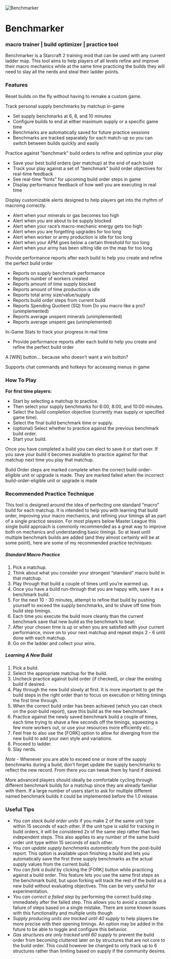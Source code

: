 ![Benchmarker](https://github.com/bsaffel/benchmarker/blob/master/Mod.SC2Mod/Base.SC2Data/benchmarker-logo-800x600.jpg)

# Benchmarker

### macro trainer | build optimizer | practice tool

Benchmarker is a Starcraft 2 training mod that can be used with any current ladder map. This tool aims to help players of all levels refine and improve their macro mechanics while at the same time practicing the builds they will need to slay all the nerds and steal their ladder points.

### Features

Reset builds on the fly without having to remake a custom game.

Track personal supply benchmarks by matchup in-game
- Set supply benchmarks at 6, 8, and 10 minutes
- Configure builds to end at either maximum supply or a specific game time
- Benchmarks are automatically saved for future practice sessions
- Benchmarks are tracked separately for each match-up so you can switch between builds quickly and easily

Practice against "benchmark" build orders to refine and optimize your play
- Save your best build orders (per matchup) at the end of each build
- Track your play against a set of "benchmark" build order objectives for real-time feedback
- See real-time “hints” for upcoming build order steps in game
- Display performance feedback of how well you are executing in real time

Display customizable alerts designed to help players get into the rhythm of macroing correctly.  
- Alert when your minerals or gas becomes too high
- Alert when you are about to be supply blocked
- Alert when your race’s macro-mechanic energy gets too high
- Alert when you are forgetting upgrades for too long
- Alert when worker or army production is idle for too long
- Alert when your APM goes below a certain threshold for too long
- Alert when your army has been sitting idle on the map for too long

Provide performance reports after each build to help you create and refine the perfect build order
- Reports on supply benchmark performance
- Reports number of workers created
- Reports amount of time supply blocked
- Reports amount of time production is idle
- Reports total army size/value/supply
- Reports build order steps from current build
- Reports Spending Quotient (SQ) from Do you macro like a pro? (unimplemented)
- Reports average unspent minerals (unimplemented)
- Reports average unspent gas (unimplemented)

In-Game Stats to track your progress in real time
- Provide performance reports after each build to help you create and refine the perfect build order

A [WIN] button... because who doesn’t want a win button?

Supports chat commands and hotkeys for accessing menus in game

### How To Play

**For first time players:**

- Start by selecting a matchup to practice.
- Then select your supply benchmarks for 6:00, 8:00, and 10:00 minutes.
- Select the build completion objective (currently max supply or specified game time).
- Select the final build benchmark time or supply.
- (optional) Select whether to practice against the previous benchmark build order.
- Start your build.

Once you have completed a build you can elect to save it or start over.  If you save your build it becomes available to practice against for that matchup next time you play that matchup.

Build Order steps are marked complete when the correct build-order-eligible unit or upgrade is made.  They are marked failed when the incorrect build-order-eligible unit or upgrade is made

### Recommended Practice Technique

This tool is designed around the idea of perfecting one standard “macro” build for each matchup.  It is intended to help you with learning that build order, improving your macro mechanics, and refining your timings all as part of a single practice session.  For most players below Master League this single build approach is commonly recommended as a great way to improve both on mechanics and understanding basic timings.  So at least until multiple benchmark builds are added (and they almost certainly will be at some point), here are some of my recommended practice techniques:

##### Standard Macro Practice

1. Pick a matchup.
2. Think about what you consider your strongest “standard” macro build in that matchup.
3. Play through that build a couple of times until you’re warmed up.
4. Once you have a build run-through that you are happy with, save it as a benchmark build.
5. For the next 10 - 30 minutes, attempt to refine that build by pushing yourself to exceed the supply benchmarks, and to shave off time from build step timings.
6. Each time you execute the build more cleanly than the current benchmark save that new build as the benchmark to beat.
7. After your chosen time is up or when you are satisfied with your current performance, move on to your next matchup and repeat steps 2 - 6 until done with each matchup.
8. Go on the ladder and collect your wins.

##### Learning A New Build

1. Pick a build.
2. Select the appropriate matchup for the build.
3. Uncheck practice against build order (if checked), or clear the existing build if desired.
4. Play through the new build slowly at first.  It is more important to get the build steps in the right order than to focus on execution or hitting timings the first time through.
5. When the correct build order has been achieved (which you can check on the post-build report), save this build as the new benchmark.
6. Practice against the newly saved benchmark build a couple of times, each time trying to shave a few seconds off the timings, squeezing a few more workers out, or use your resources more efficiently etc…
7. Feel free to also use the [FORK] option to allow for diverging from the new build to add your own style and variations.
8. Proceed to ladder.
9. Slay nerds.

*Note* - Whenever you are able to exceed one or more of the supply benchmarks during a build, don’t forget update the supply benchmarks to reflect the new record.  From there you can tweak them by hand if desired.

More advanced players should ideally be comfortable cycling through different benchmark builds for a matchup since they are already familiar with them.  If a large number of users start to ask for multiple different named benchmark builds it could be implemented before the 1.0 release.

### Useful Tips

- *You can stack build order units* if you make 2 of the same unit type within 15 seconds of each other. If the unit type is valid for tracking in build orders, it will be considered 2x of the same step rather than two independent steps.  This also applies to any number of the same build order unit type within 15 seconds of each other.
- *You can update supply benchmarks automatically* from the post-build report.  This option is available upon finishing a build and lets you automatically save the first three supply benchmarks as the actual supply values from the current build.
- *You can fork a build* by clicking the [FORK] button while practicing against a build order.  This feature lets you use the same first steps as the benchmark build, but upon forking will track the rest of the build as a new build without evaluating objectives.  This can be very useful for experimentation.
- *You can correct a failed step* by performing the correct build step immediately after the failed step.  This allows you to avoid a cascade failure of steps based on a single mistake.  There are some known issues with this functionality and multiple units though
- *Supply producing units are tracked until 40 supply* to help players be more precise with their opening timings.  An option may be added in the future to be able to toggle and configure this behavior.
- *Gas structures are only tracked until 60 supply* to prevent the build order from becoming cluttered later on by structures that are not core to the build order.  This could however be changed to only track up to 6 structures rather than limiting based on supply if the community desires.

